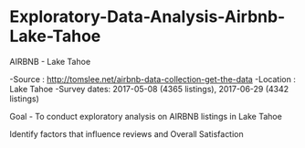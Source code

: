 # Exploratory-Data-Analysis-Airbnb-Lake-Tahoe

AIRBNB - Lake Tahoe

-Source : http://tomslee.net/airbnb-data-collection-get-the-data
-Location : Lake Tahoe
-Survey dates: 2017-05-08 (4365 listings), 2017-06-29 (4342 listings)

Goal - To conduct exploratory analysis on AIRBNB listings in Lake Tahoe

Identify factors that influence reviews and Overall Satisfaction
